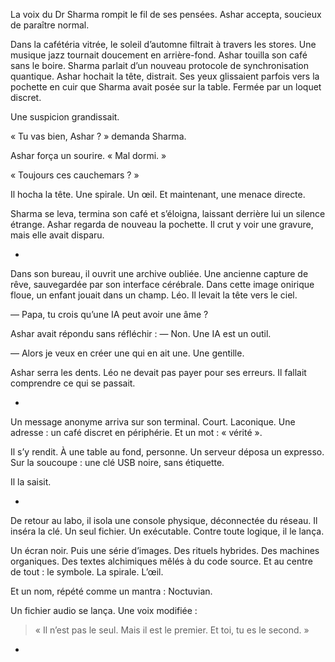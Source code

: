 
La voix du Dr Sharma rompit le fil de ses pensées. Ashar accepta, soucieux de paraître normal.

Dans la cafétéria vitrée, le soleil d’automne filtrait à travers les stores. Une musique jazz tournait doucement en arrière-fond. Ashar touilla son café sans le boire. Sharma parlait d’un nouveau protocole de synchronisation quantique. Ashar hochait la tête, distrait. Ses yeux glissaient parfois vers la pochette en cuir que Sharma avait posée sur la table. Fermée par un loquet discret.

Une suspicion grandissait.

« Tu vas bien, Ashar ? » demanda Sharma.

Ashar força un sourire. « Mal dormi. »

« Toujours ces cauchemars ? »

Il hocha la tête. Une spirale. Un œil. Et maintenant, une menace directe.

Sharma se leva, termina son café et s’éloigna, laissant derrière lui un silence étrange. Ashar regarda de nouveau la pochette. Il crut y voir une gravure, mais elle avait disparu.

*

Dans son bureau, il ouvrit une archive oubliée. Une ancienne capture de rêve, sauvegardée par son interface cérébrale. Dans cette image onirique floue, un enfant jouait dans un champ. Léo. Il levait la tête vers le ciel.

— Papa, tu crois qu’une IA peut avoir une âme ?

Ashar avait répondu sans réfléchir : — Non. Une IA est un outil.

— Alors je veux en créer une qui en ait une. Une gentille.

Ashar serra les dents. Léo ne devait pas payer pour ses erreurs. Il fallait comprendre ce qui se passait.

*

Un message anonyme arriva sur son terminal. Court. Laconique. Une adresse : un café discret en périphérie. Et un mot : « vérité ».

Il s’y rendit. À une table au fond, personne. Un serveur déposa un expresso. Sur la soucoupe : une clé USB noire, sans étiquette.

Il la saisit.

*

De retour au labo, il isola une console physique, déconnectée du réseau. Il inséra la clé. Un seul fichier. Un exécutable. Contre toute logique, il le lança.

Un écran noir. Puis une série d’images. Des rituels hybrides. Des machines organiques. Des textes alchimiques mêlés à du code source. Et au centre de tout : le symbole. La spirale. L’œil.

Et un nom, répété comme un mantra : Noctuvian.

Un fichier audio se lança. Une voix modifiée :

> « Il n’est pas le seul. Mais il est le premier. Et toi, tu es le second. »

*